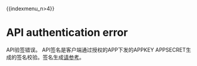 {{indexmenu_n>4}}

# API authentication error

API验签错误。
API签名是客户端通过授权的APP下发的APPKEY APPSECRET生成的签名校验。签名生成[请参考](https://docs.ucloud.cn/middleware/uapigateway/operation_guide/use_api/signature)。